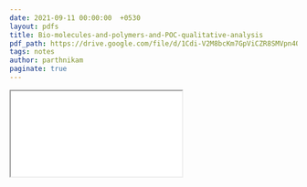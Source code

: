 ```yaml
---
date: 2021-09-11 00:00:00  +0530
layout: pdfs
title: Bio-molecules-and-polymers-and-POC-qualitative-analysis
pdf_path: https://drive.google.com/file/d/1Cdi-V2M8bcKm7GpViCZR8SMVpn4OV5Av/preview?usp=sharing
tags: notes
author: parthnikam
paginate: true
---
```


<iframe class="embed-pdf" src="{{ page.pdf_path }}#toolbar=0" seamless="seamless" scrolling="no" style="overflow:hidden"></iframe>
